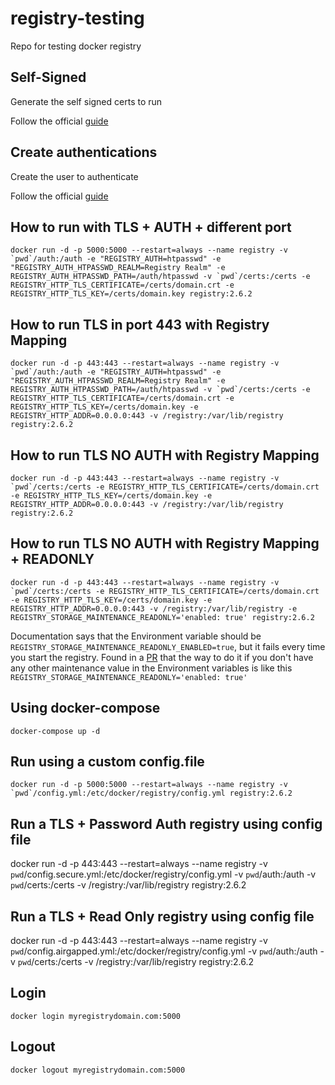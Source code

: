 # registry-testing

Repo for testing docker registry

## Self-Signed

Generate the self signed certs to run

Follow the official [guide](https://docs.docker.com/registry/insecure/#use-self-signed-certificates)

## Create authentications

Create the user to authenticate

Follow the official [guide](https://docs.docker.com/registry/deploying/#native-basic-auth)

## How to run with TLS + AUTH + different port

```docker run -d -p 5000:5000 --restart=always --name registry -v `pwd`/auth:/auth -e "REGISTRY_AUTH=htpasswd" -e "REGISTRY_AUTH_HTPASSWD_REALM=Registry Realm" -e REGISTRY_AUTH_HTPASSWD_PATH=/auth/htpasswd -v `pwd`/certs:/certs -e REGISTRY_HTTP_TLS_CERTIFICATE=/certs/domain.crt -e REGISTRY_HTTP_TLS_KEY=/certs/domain.key registry:2.6.2```

## How to run TLS in port 443 with Registry Mapping

```docker run -d -p 443:443 --restart=always --name registry -v `pwd`/auth:/auth -e "REGISTRY_AUTH=htpasswd" -e "REGISTRY_AUTH_HTPASSWD_REALM=Registry Realm" -e REGISTRY_AUTH_HTPASSWD_PATH=/auth/htpasswd -v `pwd`/certs:/certs -e REGISTRY_HTTP_TLS_CERTIFICATE=/certs/domain.crt -e REGISTRY_HTTP_TLS_KEY=/certs/domain.key -e REGISTRY_HTTP_ADDR=0.0.0.0:443 -v /registry:/var/lib/registry registry:2.6.2```

## How to run TLS NO AUTH with Registry Mapping

```docker run -d -p 443:443 --restart=always --name registry -v `pwd`/certs:/certs -e REGISTRY_HTTP_TLS_CERTIFICATE=/certs/domain.crt -e REGISTRY_HTTP_TLS_KEY=/certs/domain.key -e REGISTRY_HTTP_ADDR=0.0.0.0:443 -v /registry:/var/lib/registry registry:2.6.2```

## How to run TLS NO AUTH with Registry Mapping + READONLY

```docker run -d -p 443:443 --restart=always --name registry -v `pwd`/certs:/certs -e REGISTRY_HTTP_TLS_CERTIFICATE=/certs/domain.crt -e REGISTRY_HTTP_TLS_KEY=/certs/domain.key -e REGISTRY_HTTP_ADDR=0.0.0.0:443 -v /registry:/var/lib/registry -e REGISTRY_STORAGE_MAINTENANCE_READONLY='enabled: true' registry:2.6.2```

Documentation says that the Environment variable should be `REGISTRY_STORAGE_MAINTENANCE_READONLY_ENABLED=true`, but it fails every time you start the registry.
Found in a [PR][1] that the way to do it if you don't have any other maintenance value in the Environment variables is like this `REGISTRY_STORAGE_MAINTENANCE_READONLY='enabled: true'`

[1]: https://github.com/docker/distribution/pull/827#issuecomment-130097866

## Using docker-compose

`docker-compose up -d`

## Run using a custom config.file

```
docker run -d -p 5000:5000 --restart=always --name registry -v `pwd`/config.yml:/etc/docker/registry/config.yml registry:2.6.2
```

## Run a TLS + Password Auth registry using config file

docker run -d -p 443:443 --restart=always --name registry -v `pwd`/config.secure.yml:/etc/docker/registry/config.yml -v `pwd`/auth:/auth -v `pwd`/certs:/certs -v /registry:/var/lib/registry registry:2.6.2

## Run a TLS + Read  Only registry using config file

docker run -d -p 443:443 --restart=always --name registry -v `pwd`/config.airgapped.yml:/etc/docker/registry/config.yml -v `pwd`/auth:/auth -v `pwd`/certs:/certs -v /registry:/var/lib/registry registry:2.6.2


## Login

`docker login myregistrydomain.com:5000`


## Logout

`docker logout myregistrydomain.com:5000`

